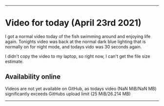 
***

# Video for today (April 23rd 2021)

I got a normal video today of the fish swimming around and enjoying life again. Tonights video was back at the normal dark blue lighting that is normally on for night mode, and todays vido was 30 seconds again.

I didn't copy the video to my laptop, so right now, I can't get the file size estimate.

## Availability online

Videos are not yet available on GitHub, as todays video (NaN MiB/NaN MB) significantly exceeds GitHubs upload limit (25 MiB/26.214 MB)

***

